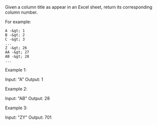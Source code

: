 Given a column title as appear in an Excel sheet, return its corresponding column number.

For example:


    A -&gt; 1
    B -&gt; 2
    C -&gt; 3
    ...
    Z -&gt; 26
    AA -&gt; 27
    AB -&gt; 28 
    ...


Example 1:


Input: &quot;A&quot;
Output: 1


Example 2:


Input: &quot;AB&quot;
Output: 28


Example 3:


Input: &quot;ZY&quot;
Output: 701
